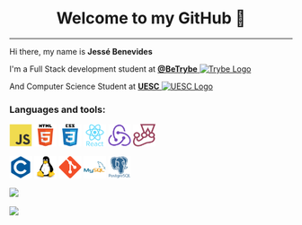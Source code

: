 <h1 align="center"> Welcome to my GitHub 👋 </h1>
<hr>

<p>Hi there, my name is <b>Jessé Benevides</b></p>
<p>
 I'm a Full Stack development student at
 <a href="https://www.betrybe.com/" target="_blank">
  <b>@BeTrybe</b>
  <img src="https://avatars.githubusercontent.com/u/51808343?s=280&v=4" alt="Trybe Logo" width="20" height="20"/>
 </a>
</p>

<p>
 And Computer Science Student at
 <a href="http://uesc.br/" target="_blank">
  <b>UESC</b>
  <img src="http://www.uesc.br/proex/img/brasao%20uesc-01.png" alt="UESC Logo" width="25"   height="25"/>
 </a> 

</p>

<h3>Languages and tools: </h3>

<p align="left">
 <img src="https://raw.githubusercontent.com/devicons/devicon/master/icons/javascript/javascript-original.svg" alt="javascript" width="40" height="40"/>
 <img src="https://raw.githubusercontent.com/devicons/devicon/master/icons/html5/html5-original-wordmark.svg" alt="html5" width="40" height="40"/> 
 <img src="https://raw.githubusercontent.com/devicons/devicon/master/icons/css3/css3-original-wordmark.svg" alt="css3" width="40" height="40"/> 
 <img src="https://raw.githubusercontent.com/devicons/devicon/master/icons/react/react-original-wordmark.svg" alt="react" width="40" height="40"/>
 <img src="https://raw.githubusercontent.com/devicons/devicon/master/icons/redux/redux-original.svg" alt="redux" width="40" height="40" />
 <img src="https://raw.githubusercontent.com/devicons/devicon/master/icons/jest/jest-plain.svg" alt="jest" width="40" height="40"/>
</p>
<p>
 <img src="https://raw.githubusercontent.com/devicons/devicon/master/icons/c/c-plain.svg" alt="C" width="40" height="40" />
 <img src="https://raw.githubusercontent.com/devicons/devicon/master/icons/linux/linux-original.svg" alt="linux" width="40" height="40" />
 <img src="https://raw.githubusercontent.com/devicons/devicon/master/icons/git/git-original.svg" alt="git" width="40" height="40"/> 
 <img src="https://raw.githubusercontent.com/devicons/devicon/master/icons/mysql/mysql-original-wordmark.svg" alt="mysql" width="40" height="40"/>
 <img src="https://raw.githubusercontent.com/devicons/devicon/master/icons/postgresql/postgresql-plain-wordmark.svg" alt="postgresql" width="40" height="40" />
</p>
<p>
 <img height="140em" src="https://github-readme-stats.vercel.app/api/top-langs/?username=JesseBenevides&layout=compact&theme=dark"/>
</p>

<a href="https://www.linkedin.com/in/jessebenevides/" target="_blank"><img src="https://img.shields.io/badge/-LinkedIn-%230077B5?style=for-the-badge&logo=linkedin&logoColor=white" target="_blank"></a> 

